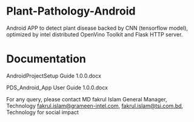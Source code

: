 # Plant-Pathology-Android

Android APP to detect plant disease backed by CNN (tensorflow model), optimized by intel distributed OpenVino Toolkit and Flask HTTP server. 

# Documentation

AndroidProjectSetup Guide 1.0.0.docx

PDS_Android_App User Guide 1.0.0.docx

For any query, please contact MD fakrul Islam General Manager, Technology fakrul.islam@grameen-intel.com, fakrul.islam@tsi.com.bd, Technology for social impact
